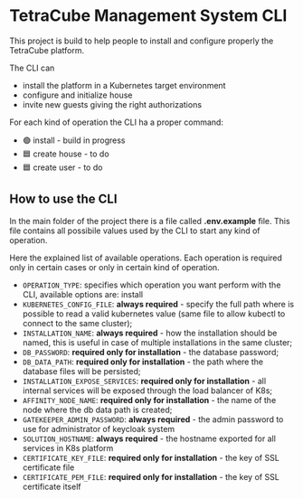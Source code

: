 # TetraCube Management System CLI

This project is build to help people to install and configure properly the
TetraCube platform.

The CLI can
* install the platform in a Kubernetes target environment
* configure and initialize house
* invite new guests giving the right authorizations

For each kind of operation the CLI ha a proper command:
* 🟢 install - build in progress
* 🟦 create house - to do
* 🟦 create user - to do

## How to use the CLI

In the main folder of the project there is a file called **.env.example** file. This file 
contains all possibile values used by the CLI to start any kind of operation. 

Here the explained list of available operations. Each operation is required only in certain
cases or only in certain kind of operation. 

* `OPERATION_TYPE`: specifies which operation you want perform with the CLI, available 
options are: install
* `KUBERNETES_CONFIG_FILE`: **always required** - specify the full path where is possible 
to read a valid kubernetes value (same file to allow kubectl to connect to the same cluster);
* `INSTALLATION_NAME`: **always required** - how the installation should 
be named, this is useful in case of multiple installations in the same cluster;
* `DB_PASSWORD`: **required only for installation** - the database password;
* `DB_DATA_PATH`: **required only for installation** - the path where the database 
files will be persisted;
* `INSTALLATION_EXPOSE_SERVICES`: **required only for installation** - all internal 
services will be exposed through the load balancer of K8s;
* `AFFINITY_NODE_NAME`: **required only for installation** - the name of the node where
the db data path is created;
* `GATEKEEPER_ADMIN_PASSWORD`: **always required** - the admin password
to use for administrator of keycloak system
* `SOLUTION_HOSTNAME`: **always required** - the hostname exported for all
services in K8s platform
* `CERTIFICATE_KEY_FILE`: **required only for installation** - the key of SSL certificate file  
* `CERTIFICATE_PEM_FILE`: **required only for installation** - the key of SSL certificate 
itself 